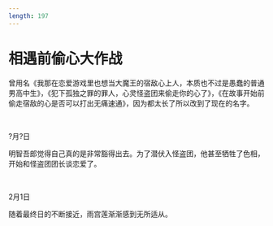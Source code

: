 ```yaml
---
length: 197
---
```


# 相遇前偷心大作战

曾用名《我那在恋爱游戏里也想当大魔王的宿敌心上人，本质也不过是愚蠢的普通男高中生》，《犯下孤独之罪的罪人，心灵怪盗团来偷走你的心了》，《在故事开始前偷走宿敌的心是否可以打出无痛速通》，因为都太长了所以改到了现在的名字。

<br>

?月?日

明智吾郎觉得自己真的是非常豁得出去。为了潜伏入怪盗团，他甚至牺牲了色相，开始和怪盗团团长谈恋爱了。

<br>

2月1日

随着最终日的不断接近，雨宫莲渐渐感到无所适从。

